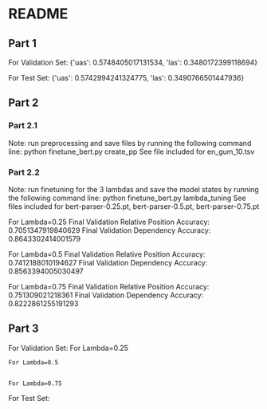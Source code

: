 # README

## Part 1
For Validation Set:
    {'uas': 0.5748405017131534, 'las': 0.3480172399118694}

For Test Set:
    {'uas': 0.5742994241324775, 'las': 0.3490766501447936}

## Part 2
### Part 2.1
Note: run preprocessing and save files by running the following command line:
    python finetune_bert.py create_pp
See file included for en_gum_10.tsv

### Part 2.2
Note: run finetuning for the 3 lambdas and save the model states by running the following command line:
    python finetune_bert.py lambda_tuning
See files included for bert-parser-0.25.pt, bert-parser-0.5.pt, bert-parser-0.75.pt

For Lambda=0.25
    Final Validation Relative Position Accuracy: 0.7051347919840629
    Final Validation Dependency Accuracy: 0.8643302414001579

For Lambda=0.5
    Final Validation Relative Position Accuracy: 0.7412188010194627
    Final Validation Dependency Accuracy: 0.8563394005030497

For Lambda=0.75
    Final Validation Relative Position Accuracy: 0.751309021218361
    Final Validation Dependency Accuracy: 0.8222861255191293

## Part 3
For Validation Set:
    For Lambda=0.25


    For Lambda=0.5
        

    For Lambda=0.75


For Test Set:
